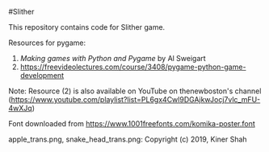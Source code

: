 #Slither

This repository contains code for Slither game.

Resources for pygame:
1. *Making games with Python and Pygame* by Al Sweigart
2. https://freevideolectures.com/course/3408/pygame-python-game-development

Note: Resource (2) is also available on YouTube on thenewboston's channel (https://www.youtube.com/playlist?list=PL6gx4Cwl9DGAjkwJocj7vlc_mFU-4wXJq) 

Font downloaded from https://www.1001freefonts.com/komika-poster.font

apple_trans.png, snake_head_trans.png: Copyright (c) 2019, Kiner Shah

